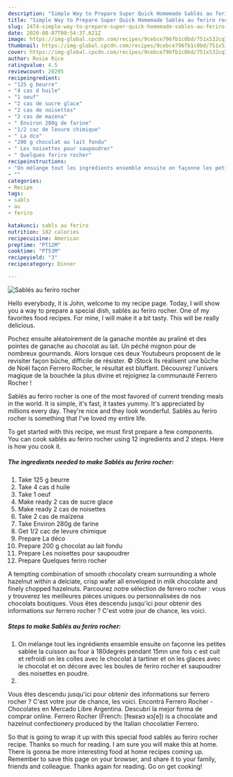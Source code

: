 ```yaml
---
description: "Simple Way to Prepare Super Quick Homemade Sablés au feriro rocher"
title: "Simple Way to Prepare Super Quick Homemade Sablés au feriro rocher"
slug: 2474-simple-way-to-prepare-super-quick-homemade-sables-au-feriro-rocher
date: 2020-08-07T09:54:37.621Z
image: https://img-global.cpcdn.com/recipes/9cebce796fb1c0bd/751x532cq70/sables-au-feriro-rocher-photo-principale-de-la-recette.jpg
thumbnail: https://img-global.cpcdn.com/recipes/9cebce796fb1c0bd/751x532cq70/sables-au-feriro-rocher-photo-principale-de-la-recette.jpg
cover: https://img-global.cpcdn.com/recipes/9cebce796fb1c0bd/751x532cq70/sables-au-feriro-rocher-photo-principale-de-la-recette.jpg
author: Rosie Rice
ratingvalue: 4.5
reviewcount: 20295
recipeingredient:
- "125 g beurre"
- "4 cas d huile"
- "1 oeuf"
- "2 cas de sucre glace"
- "2 cas de noisettes"
- "2 cas de mazena"
- " Environ 280g de farine"
- "1/2 cac de levure chimique"
- " La dco"
- "200 g chocolat au lait fondu"
- " Les noisettes pour saupoudrer"
- " Quelques feriro rocher"
recipeinstructions:
- "On mélange tout les ingrédients ensemble ensuite on façonne les petites sablée la cuisson au four à 180degrés pendant 15mn une fois c est cuit et refroidi on les colles avec le chocolat à tartiner et on les glaces avec le chocolat et on décore avec les boules de feriro rocher et saupoudrer des noisettes en poudre."
- ""
categories:
- Recipe
tags:
- sabls
- au
- feriro

katakunci: sabls au feriro 
nutrition: 182 calories
recipecuisine: American
preptime: "PT12M"
cooktime: "PT53M"
recipeyield: "3"
recipecategory: Dinner

---
```



![Sablés au feriro rocher](https://img-global.cpcdn.com/recipes/9cebce796fb1c0bd/751x532cq70/sables-au-feriro-rocher-photo-principale-de-la-recette.jpg)

Hello everybody, it is John, welcome to my recipe page. Today, I will show you a way to prepare a special dish, sablés au feriro rocher. One of my favorites food recipes. For mine, I will make it a bit tasty. This will be really delicious.

Pochez ensuite aléatoirement de la ganache montée au praliné et des pointes de ganache au chocolat au lait. Un péché mignon pour de nombreux gourmands. Alors lorsque ces deux Youtubeurs proposent de le revisiter façon bûche, difficile de résister. © iStock Ils réalisent une bûche de Noël façon Ferrero Rocher, le résultat est bluffant. Découvrez l&#39;univers magique de la bouchée la plus divine et rejoignez la communauté Ferrero Rocher !

Sablés au feriro rocher is one of the most favored of current trending meals in the world. It is simple, it's fast, it tastes yummy. It's appreciated by millions every day. They're nice and they look wonderful. Sablés au feriro rocher is something that I've loved my entire life.


To get started with this recipe, we must first prepare a few components. You can cook sablés au feriro rocher using 12 ingredients and 2 steps. Here is how you cook it.

<!--inarticleads1-->

##### The ingredients needed to make Sablés au feriro rocher:

1. Take 125 g beurre
1. Take 4 cas d huile
1. Take 1 oeuf
1. Make ready 2 cas de sucre glace
1. Make ready 2 cas de noisettes
1. Take 2 cas de maïzena
1. Take  Environ 280g de farine
1. Get 1/2 cac de levure chimique
1. Prepare  La déco
1. Prepare 200 g chocolat au lait fondu
1. Prepare  Les noisettes pour saupoudrer
1. Prepare  Quelques feriro rocher


A tempting combination of smooth chocolaty cream surrounding a whole hazelnut within a delciate, crisp wafer all enveloped in milk chocolate and finely chopped hazelnuts. Parcourez notre sélection de ferrero rocher : vous y trouverez les meilleures pièces uniques ou personnalisées de nos chocolats boutiques. Vous êtes descendu jusqu&#39;ici pour obtenir des informations sur ferrero rocher ? C&#39;est votre jour de chance, les voici. 

<!--inarticleads2-->

##### Steps to make Sablés au feriro rocher:

1. On mélange tout les ingrédients ensemble ensuite on façonne les petites sablée la cuisson au four à 180degrés pendant 15mn une fois c est cuit et refroidi on les colles avec le chocolat à tartiner et on les glaces avec le chocolat et on décore avec les boules de feriro rocher et saupoudrer des noisettes en poudre.
1. 


Vous êtes descendu jusqu&#39;ici pour obtenir des informations sur ferrero rocher ? C&#39;est votre jour de chance, les voici. Encontrá Ferrero Rocher - Chocolates en Mercado Libre Argentina. Descubrí la mejor forma de comprar online. Ferrero Rocher (French: [feʁɛʁɔ ʁɔʃe]) is a chocolate and hazelnut confectionery produced by the Italian chocolatier Ferrero. 

So that is going to wrap it up with this special food sablés au feriro rocher recipe. Thanks so much for reading. I am sure you will make this at home. There is gonna be more interesting food at home recipes coming up. Remember to save this page on your browser, and share it to your family, friends and colleague. Thanks again for reading. Go on get cooking!
